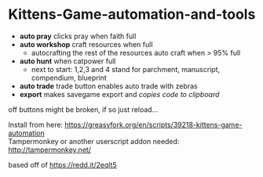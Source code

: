 # Kittens-Game-automation-and-tools
- **auto pray** clicks pray when faith full
- **auto workshop** craft resources when full
  - autocrafting the rest of the resources auto craft when > 95% full
- **auto hunt** when catpower full
  - next to start: 1,2,3 and 4 stand for parchment, manuscript, compendium, blueprint
- **auto trade** trade button enables auto trade with zebras
- **export** makes savegame export and _copies code to clipboard_  


off buttons might be broken, if so just reload...  

Install from here: https://greasyfork.org/en/scripts/39218-kittens-game-automation  
Tampermonkey or another userscript addon needed: http://tampermonkey.net/  

based off of https://redd.it/2eqlt5  
